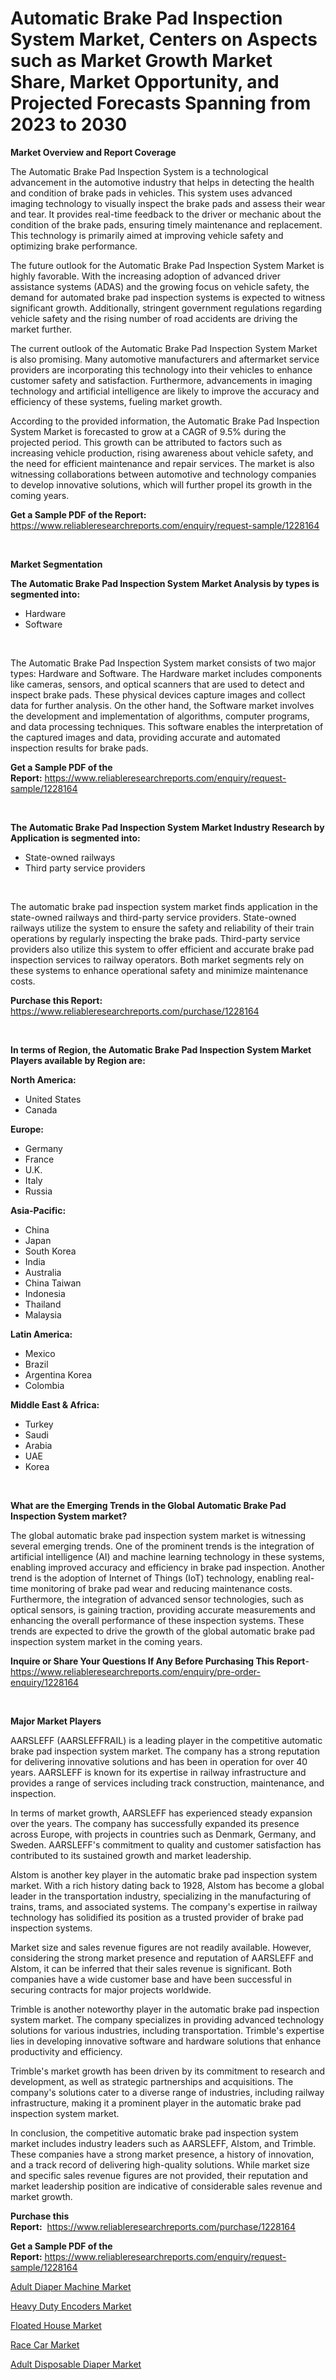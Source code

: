 <p><h1>Automatic Brake Pad Inspection System Market, Centers on Aspects such as Market Growth Market Share, Market Opportunity, and Projected Forecasts Spanning from 2023 to 2030</h1></p><p><strong>Market Overview and Report Coverage</strong></p>
<p><p>The Automatic Brake Pad Inspection System is a technological advancement in the automotive industry that helps in detecting the health and condition of brake pads in vehicles. This system uses advanced imaging technology to visually inspect the brake pads and assess their wear and tear. It provides real-time feedback to the driver or mechanic about the condition of the brake pads, ensuring timely maintenance and replacement. This technology is primarily aimed at improving vehicle safety and optimizing brake performance.</p><p>The future outlook for the Automatic Brake Pad Inspection System Market is highly favorable. With the increasing adoption of advanced driver assistance systems (ADAS) and the growing focus on vehicle safety, the demand for automated brake pad inspection systems is expected to witness significant growth. Additionally, stringent government regulations regarding vehicle safety and the rising number of road accidents are driving the market further.</p><p>The current outlook of the Automatic Brake Pad Inspection System Market is also promising. Many automotive manufacturers and aftermarket service providers are incorporating this technology into their vehicles to enhance customer safety and satisfaction. Furthermore, advancements in imaging technology and artificial intelligence are likely to improve the accuracy and efficiency of these systems, fueling market growth.</p><p>According to the provided information, the Automatic Brake Pad Inspection System Market is forecasted to grow at a CAGR of 9.5% during the projected period. This growth can be attributed to factors such as increasing vehicle production, rising awareness about vehicle safety, and the need for efficient maintenance and repair services. The market is also witnessing collaborations between automotive and technology companies to develop innovative solutions, which will further propel its growth in the coming years.</p></p>
<p><strong>Get a Sample PDF of the Report:</strong> <a href="https://www.reliableresearchreports.com/enquiry/request-sample/1228164">https://www.reliableresearchreports.com/enquiry/request-sample/1228164</a></p>
<p>&nbsp;</p>
<p><strong>Market Segmentation</strong></p>
<p><strong>The Automatic Brake Pad Inspection System Market Analysis by types is segmented into:</strong></p>
<p><ul><li>Hardware</li><li>Software</li></ul></p>
<p>&nbsp;</p>
<p><p>The Automatic Brake Pad Inspection System market consists of two major types: Hardware and Software. The Hardware market includes components like cameras, sensors, and optical scanners that are used to detect and inspect brake pads. These physical devices capture images and collect data for further analysis. On the other hand, the Software market involves the development and implementation of algorithms, computer programs, and data processing techniques. This software enables the interpretation of the captured images and data, providing accurate and automated inspection results for brake pads.</p></p>
<p><strong>Get a Sample PDF of the Report:</strong>&nbsp;<a href="https://www.reliableresearchreports.com/enquiry/request-sample/1228164">https://www.reliableresearchreports.com/enquiry/request-sample/1228164</a></p>
<p>&nbsp;</p>
<p><strong>The Automatic Brake Pad Inspection System Market Industry Research by Application is segmented into:</strong></p>
<p><ul><li>State-owned railways</li><li>Third party service providers</li></ul></p>
<p>&nbsp;</p>
<p><p>The automatic brake pad inspection system market finds application in the state-owned railways and third-party service providers. State-owned railways utilize the system to ensure the safety and reliability of their train operations by regularly inspecting the brake pads. Third-party service providers also utilize this system to offer efficient and accurate brake pad inspection services to railway operators. Both market segments rely on these systems to enhance operational safety and minimize maintenance costs.</p></p>
<p><strong>Purchase this Report:</strong>&nbsp; <a href="https://www.reliableresearchreports.com/purchase/1228164">https://www.reliableresearchreports.com/purchase/1228164</a></p>
<p>&nbsp;</p>
<p><strong>In terms of Region, the Automatic Brake Pad Inspection System Market Players available by Region are:</strong></p>
<p>
    <p> <strong> North America: </strong>
        <ul>
            <li>United States</li>
            <li>Canada</li>
        </ul>
        </p> 
    <p> <strong> Europe: </strong>
        <ul>
            <li>Germany</li>
            <li>France</li>
            <li>U.K.</li>
            <li>Italy</li>
            <li>Russia</li>
        </ul>
        </p> 
    <p> <strong> Asia-Pacific: </strong>
        <ul>
            <li>China</li>
            <li>Japan</li>
            <li>South Korea</li>
            <li>India</li>
            <li>Australia</li>
            <li>China Taiwan</li>
            <li>Indonesia</li>
            <li>Thailand</li>
            <li>Malaysia</li>
        </ul>
        </p> 
    <p> <strong> Latin America: </strong>
        <ul>
            <li>Mexico</li>
            <li>Brazil</li>
            <li>Argentina Korea</li>
            <li>Colombia</li>
        </ul>
        </p> 
    <p> <strong> Middle East & Africa: </strong>
        <ul>
            <li>Turkey</li>
            <li>Saudi</li>
            <li>Arabia</li>
            <li>UAE</li>
            <li>Korea</li>
        </ul>
    </p>
    </p>
<p>&nbsp;</p>
<p><strong>What are the Emerging Trends in the Global Automatic Brake Pad Inspection System market?</strong></p>
<p><p>The global automatic brake pad inspection system market is witnessing several emerging trends. One of the prominent trends is the integration of artificial intelligence (AI) and machine learning technology in these systems, enabling improved accuracy and efficiency in brake pad inspection. Another trend is the adoption of Internet of Things (IoT) technology, enabling real-time monitoring of brake pad wear and reducing maintenance costs. Furthermore, the integration of advanced sensor technologies, such as optical sensors, is gaining traction, providing accurate measurements and enhancing the overall performance of these inspection systems. These trends are expected to drive the growth of the global automatic brake pad inspection system market in the coming years.</p></p>
<p><strong>Inquire or Share Your Questions If Any Before Purchasing This Report</strong>- <a href="https://www.reliableresearchreports.com/enquiry/pre-order-enquiry/1228164">https://www.reliableresearchreports.com/enquiry/pre-order-enquiry/1228164</a></p>
<p>&nbsp;</p>
<p><strong>Major Market Players</strong></p>
<p><p>AARSLEFF (AARSLEFFRAIL) is a leading player in the competitive automatic brake pad inspection system market. The company has a strong reputation for delivering innovative solutions and has been in operation for over 40 years. AARSLEFF is known for its expertise in railway infrastructure and provides a range of services including track construction, maintenance, and inspection.</p><p>In terms of market growth, AARSLEFF has experienced steady expansion over the years. The company has successfully expanded its presence across Europe, with projects in countries such as Denmark, Germany, and Sweden. AARSLEFF's commitment to quality and customer satisfaction has contributed to its sustained growth and market leadership.</p><p>Alstom is another key player in the automatic brake pad inspection system market. With a rich history dating back to 1928, Alstom has become a global leader in the transportation industry, specializing in the manufacturing of trains, trams, and associated systems. The company's expertise in railway technology has solidified its position as a trusted provider of brake pad inspection systems.</p><p>Market size and sales revenue figures are not readily available. However, considering the strong market presence and reputation of AARSLEFF and Alstom, it can be inferred that their sales revenue is significant. Both companies have a wide customer base and have been successful in securing contracts for major projects worldwide.</p><p>Trimble is another noteworthy player in the automatic brake pad inspection system market. The company specializes in providing advanced technology solutions for various industries, including transportation. Trimble's expertise lies in developing innovative software and hardware solutions that enhance productivity and efficiency.</p><p>Trimble's market growth has been driven by its commitment to research and development, as well as strategic partnerships and acquisitions. The company's solutions cater to a diverse range of industries, including railway infrastructure, making it a prominent player in the automatic brake pad inspection system market.</p><p>In conclusion, the competitive automatic brake pad inspection system market includes industry leaders such as AARSLEFF, Alstom, and Trimble. These companies have a strong market presence, a history of innovation, and a track record of delivering high-quality solutions. While market size and specific sales revenue figures are not provided, their reputation and market leadership position are indicative of considerable sales revenue and market growth.</p></p>
<p><strong>Purchase this Report:</strong>&nbsp;&nbsp;<a href="https://www.reliableresearchreports.com/purchase/1228164">https://www.reliableresearchreports.com/purchase/1228164</a></p>
<p></p>
<p><strong>Get a Sample PDF of the Report:</strong>&nbsp;<a href="https://www.reliableresearchreports.com/enquiry/request-sample/1228164">https://www.reliableresearchreports.com/enquiry/request-sample/1228164</a></p>
<p><p><a href="https://www.linkedin.com/pulse/adult-diaper-machine-market-research-report-provides-thorough-tkvse/">Adult Diaper Machine Market</a></p><p><a href="https://www.linkedin.com/pulse/heavy-duty-encoders-market-size-share-global-analysis-report-npile/">Heavy Duty Encoders Market</a></p><p><a href="https://medium.com/@cullenblick/floated-house-market-furnishes-information-on-market-share-market-trends-and-market-growth-0544e2ed8031">Floated House Market</a></p><p><a href="https://github.com/Chiragrp22/Market-Research-Report-List-1/blob/main/race-car-market.md">Race Car Market</a></p><p><a href="https://medium.com/@maxinefeest1904/adult-disposable-diaper-market-analysis-and-sze-forecasted-for-period-from-2023-to-2030-c1d2ac0a0fc0">Adult Disposable Diaper Market</a></p></p>